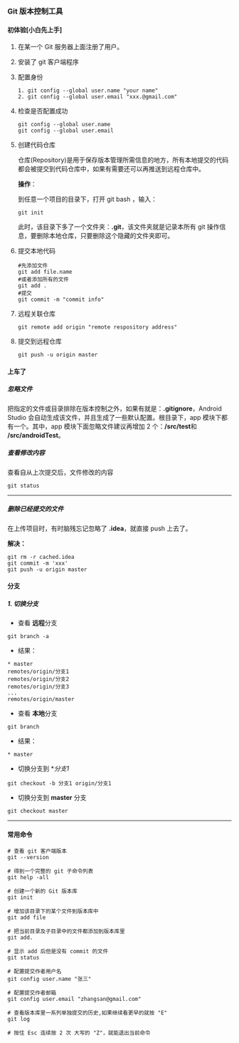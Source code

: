 ### Git 版本控制工具

#### 初体验[小白先上手]

1. 在某一个 Git 服务器上面注册了用户。

2. 安装了 git 客户端程序

3. 配置身份

   ```shell
   1. git config --global user.name "your name"
   2. git config --global user.email "xxx.@gmail.com"
   ```

4. 检查是否配置成功

   ```shell
   git config --global user.name
   git config --global user.email
   ```

5. 创建代码仓库

   仓库(Repository)是用于保存版本管理所需信息的地方，所有本地提交的代码都会被提交到代码仓库中，如果有需要还可以再推送到远程仓库中。

   **操作**：

   	到任意一个项目的目录下，打开 git bash ，输入：

   ```
   git init
   ```

   此时，该目录下多了一个文件夹：**.git**，该文件夹就是记录本所有 git 操作信息，要删除本地仓库，只要删除这个隐藏的文件夹即可。

6. 提交本地代码

   ```shell
   #先添加文件
   git add file.name
   #或者添加所有的文件
   git add .
   #提交
   git commit -m "commit info"
   ```

7. 远程关联仓库

   ```shell
   git remote add origin "remote respository address"
   ```

8. 提交到远程仓库

   ```shell
   git push -u origin master
   ```

#### 上车了

##### 忽略文件

把指定的文件或目录排除在版本控制之外，如果有就是：**.gitignore**，Android Studio 会自动生成该文件，并且生成了一些默认配置。根目录下，app 模块下都有一个。其中，app 模块下面忽略文件建议再增加 2 个：**/src/test**和 **/src/androidTest**。

##### 查看修改内容

查看自从上次提交后，文件修改的内容

```shell
git status
```

---

##### 删除已经提交的文件

在上传项目时，有时脑残忘记忽略了 **.idea**，就直接 push 上去了。

**解决：**

```shell
git rm -r cached.idea
git commit -m 'xxx'
git push -u origin master
```



#### 分支

##### 1. 切换分支

* 查看 **远程**分支

```shell
git branch -a
```

* 结果：

```shell
* master
remotes/origin/分支1
remotes/origin/分支2
remotes/origin/分支3
...
remotes/origin/master
```

* 查看 **本地**分支

```shell
git branch 
```

* 结果：

```shell
* master
```

* 切换分支到 **分支1*

```shell
git checkout -b 分支1 origin/分支1
```

* 切换分支到 **master** 分支

```shell
git checkout master
```

---

#### 常用命令

```shell
# 查看 git 客户端版本
git --version

# 得到一个完整的 git 子命令列表
git help -all

# 创建一个新的 Git 版本库
git init

# 增加该目录下的某个文件到版本库中
git add file

# 把当前目录及子目录中的文件都添加到版本库里
git add.

# 显示 add 后但是没有 commit 的文件
git status

# 配置提交作者用户名
git config user.name "张三"

# 配置提交作者邮箱
git config user.email "zhangsan@gmail.com"

# 查看版本库里一系列单独提交的历史,如果继续看更早的就按 "E"
git log

# 按住 Esc 连续按 2 次 大写的 "Z"，就能退出当前命令

```

